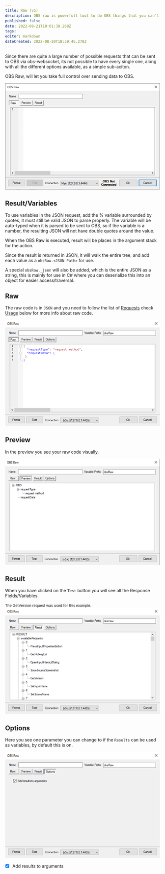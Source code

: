 ```yaml
---
title: Raw (v5)
description: OBS raw is powerfull tool to do OBS things that you can't do in regular sub-actions.
published: false
date: 2022-08-21T10:01:38.268Z
tags: 
editor: markdown
dateCreated: 2022-08-20T18:39:46.278Z
---
```


Since there are quite a large number of possible requests that can be sent to OBS via obs-websocket, its not possible to have every single one, along with all the different options available, as a simple sub-aciton.

OBS Raw, will let you take full control over sending data to OBS.

![sub-action-obs-raw-001.png](/sub-action-obs-raw-001.png)

## Result/Variables
To use variables in the JSON request, add the % variable surrounded by quotes, it must still be valid JSON to parse properly.  The variable will be auto-typed when it is parsed to be sent to OBS, so if the variable is a number, the resulting JSON will not have double quotes around the value.

When the OBS Raw is executed, result will be places in the argument stack for the action.

Since the result is returned in JSON, it will walk the entire tree, and add each value as a `obsRaw.<JSON Path>` for use.

A special `obsRaw._json` will also be added, which is the entire JSON as a string, this is mainly for use in C# where you can deserialize this into an object for easier access/traversal.

## Raw
The raw code is in `JSON` and you need to follow the list of [Requests](/en/Broadcasters/OBS/Requests) check [Usage](#usage) below for more info about raw code.

![obsraw-menu-raw-default.png](/broadcasters/obs/raw/raw/obsraw-menu-raw-default.png)

## Preview
In the preview you see your raw code visually.

![obsraw-menu-preview.png](/broadcasters/obs/raw/preview/obsraw-menu-preview.png)
## Result
When you have clicked on the `Test` button you will see all the Response Fields/Variables.

<small>The GetVersion request was used for this example.</small>
![obsraw-menu-result-request-getversion.png](/broadcasters/obs/raw/result/obsraw-menu-result-request-getversion.png)
## Options
Here you see one parameter you can change to if the `Results` can be used as variables, by default this is on.

![obsraw-menu-options.png](/broadcasters/obs/raw/options/obsraw-menu-options.png)
- [x] Add results to arguments